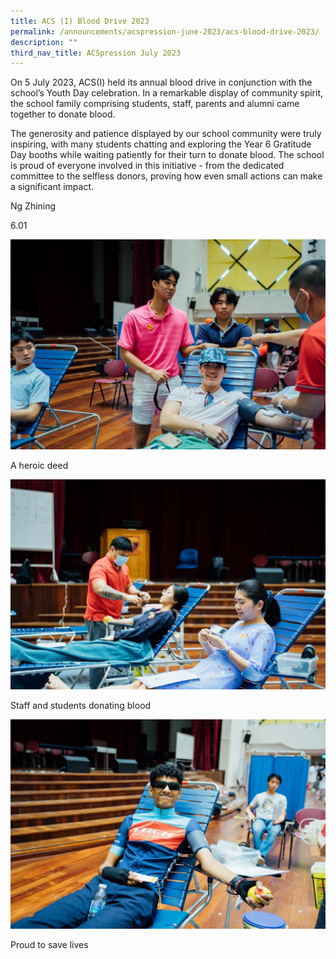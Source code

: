 ```yaml
---
title: ACS (I) Blood Drive 2023
permalink: /announcements/acspression-june-2023/acs-blood-drive-2023/
description: ""
third_nav_title: ACSpression July 2023
---
```

On 5 July 2023, ACS(I) held its annual blood drive in conjunction with the school’s Youth Day celebration. In a remarkable display of community spirit, the school family comprising students, staff, parents and alumni came together to donate blood.

The generosity and patience displayed by our school community were truly inspiring, with many students chatting and exploring the Year 6 Gratitude Day booths while waiting patiently for their turn to donate blood. The school is proud of everyone involved in this initiative - from the dedicated committee to the selfless donors, proving how even small actions can make a significant impact.

Ng Zhining

6.01

![](/images/ACSpression/June%202023/picture7.jpg)

A heroic deed

![](/images/ACSpression/June%202023/picture8.jpg)

Staff and students donating blood

![](/images/ACSpression/June%202023/picture9.jpg)

Proud to save lives